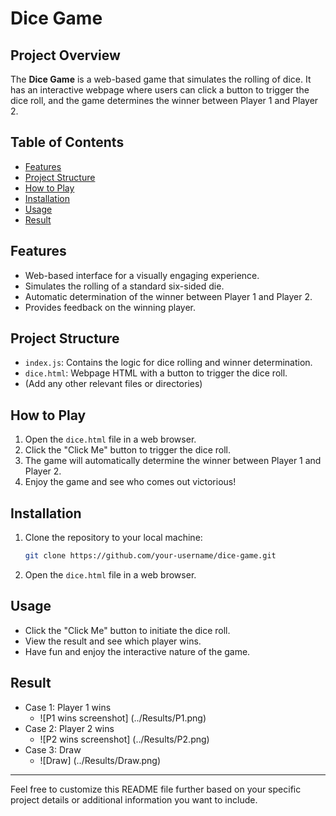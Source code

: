 # Dice Game

## Project Overview

The **Dice Game** is a web-based game that simulates the rolling of dice. It has an interactive webpage where users can click a button to trigger the dice roll, and the game determines the winner between Player 1 and Player 2.

## Table of Contents

- [Features](#features)
- [Project Structure](#project-structure)
- [How to Play](#how-to-play)
- [Installation](#installation)
- [Usage](#usage)
- [Result](#result)

## Features

- Web-based interface for a visually engaging experience.
- Simulates the rolling of a standard six-sided die.
- Automatic determination of the winner between Player 1 and Player 2.
- Provides feedback on the winning player.

## Project Structure

- `index.js`: Contains the logic for dice rolling and winner determination.
- `dice.html`: Webpage HTML with a button to trigger the dice roll.
- (Add any other relevant files or directories)

## How to Play

1. Open the `dice.html` file in a web browser.
2. Click the "Click Me" button to trigger the dice roll.
3. The game will automatically determine the winner between Player 1 and Player 2.
4. Enjoy the game and see who comes out victorious!

## Installation

1. Clone the repository to your local machine:

    ```bash
    git clone https://github.com/your-username/dice-game.git
    ```

2. Open the `dice.html` file in a web browser.

## Usage

- Click the "Click Me" button to initiate the dice roll.
- View the result and see which player wins.
- Have fun and enjoy the interactive nature of the game.

## Result
 - Case 1: Player 1 wins
    - ![P1 wins screenshot] (../Results/P1.png)
-  Case 2: Player 2 wins
    - ![P2 wins screenshot] (../Results/P2.png)
-  Case 3: Draw
    - ![Draw] (../Results/Draw.png)

---

Feel free to customize this README file further based on your specific project details or additional information you want to include.
